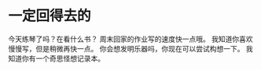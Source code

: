 <!DOCTYPE html>
<html>
<head>
<meta charset="utf-8">

</head>
<body>
    <h1>一定回得去的</h1>
    <p>今天练琴了吗？在看什么书？
      周末回家的作业写的速度快一点哦。
      我知道你喜欢慢慢写，但是稍微再快一点。
      你会想发明乐器吗，你现在可以尝试构想一下。
      我知道你有一个奇思怪想记录本。</p>
</body>
</html>
